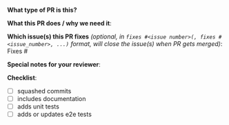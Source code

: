 <!-- Thanks for this PR! If this is your first PR please read the [contributing guide](../CONTRIBUTING.md) -->
<!-- If this PR is still work-in-progress and is being open for visibility please prefix the title with `WIP:` -->

**What type of PR is this?**

<!--
Add one of the following kinds:
/kind feature
/kind bug
/kind api-change
/kind cleanup
/kind deprecation
/kind design
/kind documentation
/kind failing-test
/kind flake
/kind regression
/kind support
-->

**What this PR does / why we need it**:

<!-- Enter a description of the change and why this change is needed -->

**Which issue(s) this PR fixes** *(optional, in `fixes #<issue number>(, fixes #<issue_number>, ...)` format, will close the issue(s) when PR gets merged)*:
Fixes #

**Special notes for your reviewer**:

**Checklist**:
<!-- Put an "X" character inside the brackets of each completed task. Some may be optional depending on the PR in which case these can be deleted -->

- [ ] squashed commits
- [ ] includes documentation
- [ ] adds unit tests
- [ ] adds or updates e2e tests
